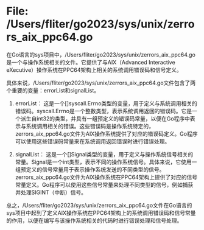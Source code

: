# File: /Users/fliter/go2023/sys/unix/zerrors_aix_ppc64.go

在Go语言的sys项目中，/Users/fliter/go2023/sys/unix/zerrors_aix_ppc64.go是一个与操作系统相关的文件。它提供了与AIX（Advanced Interactive eXecutive）操作系统在PPC64架构上相关的系统调用错误码和信号定义。

具体来说，/Users/fliter/go2023/sys/unix/zerrors_aix_ppc64.go文件包含了两个重要的变量：errorList和signalList。

1. errorList：
   这是一个[]syscall.Errno类型的变量，用于定义与系统调用相关的错误码。syscall.Errno是一个整数类型，表示系统调用返回的错误码。它是一个派生自int32的类型，并具有一组预定义的错误码常量，以便在Go程序中表示与系统调用相关的错误。这些错误码是操作系统特定的，zerrors_aix_ppc64.go文件为AIX操作系统提供了对应的错误码定义。Go程序可以使用这些错误码常量来在系统调用返回错误时进行错误处理。

2. signalList：
   这是一个[]Signal类型的变量，用于定义与操作系统信号相关的常量。Signal是一个int类型，表示不同的操作系统信号。具体来说，它使用一组预定义的信号常量用于表示操作系统发送的不同类型的信号。zerrors_aix_ppc64.go文件为AIX操作系统在PPC64架构上提供了对应的信号常量定义。Go程序可以使用这些信号常量来处理不同类型的信号，例如捕获并处理SIGINT（中断）信号。

总之，/Users/fliter/go2023/sys/unix/zerrors_aix_ppc64.go文件在Go语言的sys项目中起到了定义AIX操作系统在PPC64架构上的系统调用错误码和信号常量的作用，以便在编写与该操作系统相关的代码时进行错误处理和信号处理。

